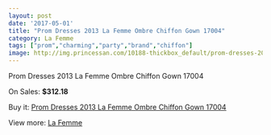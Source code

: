 ```yaml
---
layout: post
date: '2017-05-01'
title: "Prom Dresses 2013 La Femme Ombre Chiffon Gown 17004"
category: La Femme
tags: ["prom","charming","party","brand","chiffon"]
image: http://img.princessan.com/10188-thickbox_default/prom-dresses-2013-la-femme-ombre-chiffon-gown-17004.jpg
---
```

Prom Dresses 2013 La Femme Ombre Chiffon Gown 17004

On Sales: **$312.18**
<a href="https://www.princessan.com/en/la-femme/4414-prom-dresses-2013-la-femme-ombre-chiffon-gown-17004.html"><amp-img layout="responsive" width="600" height="600" src="//img.princessan.com/10188-thickbox_default/prom-dresses-2013-la-femme-ombre-chiffon-gown-17004.jpg" alt="Prom Dresses 2013 La Femme Ombre Chiffon Gown 17004 0" /></a>
<a href="https://www.princessan.com/en/la-femme/4414-prom-dresses-2013-la-femme-ombre-chiffon-gown-17004.html"><amp-img layout="responsive" width="600" height="600" src="//img.princessan.com/10189-thickbox_default/prom-dresses-2013-la-femme-ombre-chiffon-gown-17004.jpg" alt="Prom Dresses 2013 La Femme Ombre Chiffon Gown 17004 1" /></a>

Buy it: [Prom Dresses 2013 La Femme Ombre Chiffon Gown 17004](https://www.princessan.com/en/la-femme/4414-prom-dresses-2013-la-femme-ombre-chiffon-gown-17004.html "Prom Dresses 2013 La Femme Ombre Chiffon Gown 17004")

View more: [La Femme](https://www.princessan.com/en/28-la-femme "La Femme")